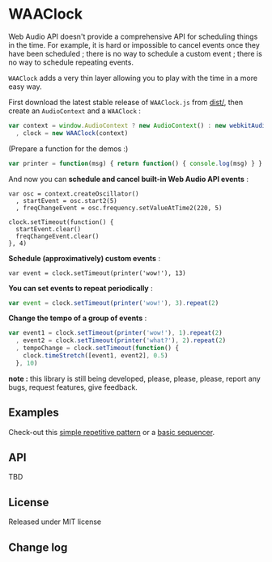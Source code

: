 WAAClock
==========

Web Audio API doesn't provide a comprehensive API for scheduling things in the time. For example, it is hard or impossible to cancel events once they have been scheduled ; there is no way to schedule a custom event ; there is no way to schedule repeating events.

`WAAClock` adds a very thin layer allowing you to play with the time in a more easy way.

First download the latest stable release of `WAAClock.js` from [dist/](https://github.com/sebpiq/WAAClock/tree/master/dist), then create an `AudioContext` and a `WAAClock` :

```javascript
var context = window.AudioContext ? new AudioContext() : new webkitAudioContext()
  , clock = new WAAClock(context)
```

(Prepare a function for the demos :)

```javascript
var printer = function(msg) { return function() { console.log(msg) } }
```

And now you can **schedule and cancel built-in Web Audio API events** :

```
var osc = context.createOscillator()
  , startEvent = osc.start2(5)
  , freqChangeEvent = osc.frequency.setValueAtTime2(220, 5)

clock.setTimeout(function() {
  startEvent.clear()
  freqChangeEvent.clear()
}, 4)
```

**Schedule (approximatively) custom events** :

```
var event = clock.setTimeout(printer('wow!'), 13)
```

**You can set events to repeat periodically** :

```javascript
var event = clock.setTimeout(printer('wow!'), 3).repeat(2)
```

**Change the tempo of a group of events** :

```javascript
var event1 = clock.setTimeout(printer('wow!'), 1).repeat(2)
  , event2 = clock.setTimeout(printer('what?'), 2).repeat(2)
  , tempoChange = clock.setTimeout(function() {
    clock.timeStretch([event1, event2], 0.5)
  }, 10)
```

**note :** this library is still being developed, please, please, please, report any bugs, request features, give feedback.

Examples
---------

Check-out this [simple repetitive pattern](http://sebpiq.github.io/WAAClock/tempoChange.html) or a [basic sequencer](http://sebpiq.github.io/WAAClock/beatSequence.html).

API
----

TBD

License
--------

Released under MIT license

Change log
-----------

